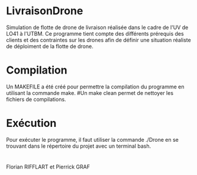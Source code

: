 # LivraisonDrone

Simulation de flotte de drone de livraison réalisée dans le cadre de l'UV de LO41 à l'UTBM.
Ce programme tient compte des différents prérequis des clients et des contraintes sur 
les drones afin de définir une situation réaliste de déploiment de la flotte de drone. 

# Compilation 
Un MAKEFILE a été créé pour permettre la compilation du programme en utilisant la commande make.
#Un make clean permet de nettoyer les fichiers de compilations.

# Exécution
Pour exécuter le programme, il faut utiliser la commande ./Drone en se trouvant dans le répertoire
du projet avec un terminal bash. 


#
Florian RIFFLART et Pierrick GRAF
